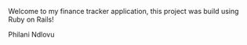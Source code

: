 
    


Welcome to my finance tracker application, this project was build using Ruby on Rails!

Philani Ndlovu
